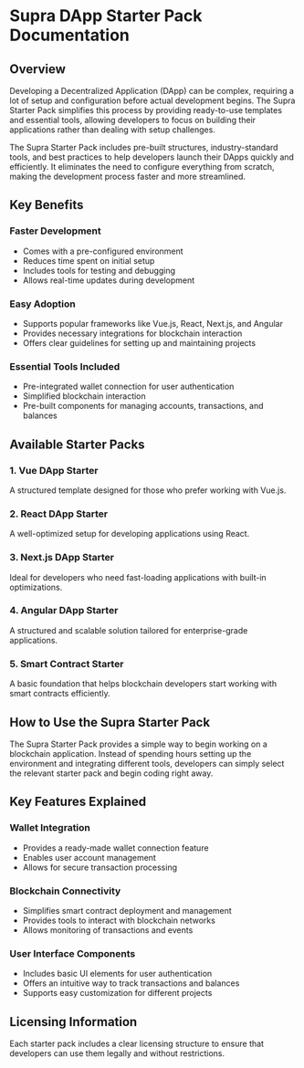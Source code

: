# Supra DApp Starter Pack Documentation

## Overview

Developing a Decentralized Application (DApp) can be complex, requiring a lot of setup and configuration before actual development begins. The Supra Starter Pack simplifies this process by providing ready-to-use templates and essential tools, allowing developers to focus on building their applications rather than dealing with setup challenges.

The Supra Starter Pack includes pre-built structures, industry-standard tools, and best practices to help developers launch their DApps quickly and efficiently. It eliminates the need to configure everything from scratch, making the development process faster and more streamlined.

## Key Benefits

### Faster Development
- Comes with a pre-configured environment
- Reduces time spent on initial setup
- Includes tools for testing and debugging
- Allows real-time updates during development

### Easy Adoption
- Supports popular frameworks like Vue.js, React, Next.js, and Angular
- Provides necessary integrations for blockchain interaction
- Offers clear guidelines for setting up and maintaining projects

### Essential Tools Included
- Pre-integrated wallet connection for user authentication
- Simplified blockchain interaction
- Pre-built components for managing accounts, transactions, and balances

## Available Starter Packs

### 1. Vue DApp Starter
A structured template designed for those who prefer working with Vue.js.

### 2. React DApp Starter
A well-optimized setup for developing applications using React.

### 3. Next.js DApp Starter
Ideal for developers who need fast-loading applications with built-in optimizations.

### 4. Angular DApp Starter
A structured and scalable solution tailored for enterprise-grade applications.

### 5. Smart Contract Starter
A basic foundation that helps blockchain developers start working with smart contracts efficiently.

## How to Use the Supra Starter Pack

The Supra Starter Pack provides a simple way to begin working on a blockchain application. Instead of spending hours setting up the environment and integrating different tools, developers can simply select the relevant starter pack and begin coding right away.

## Key Features Explained

### Wallet Integration
- Provides a ready-made wallet connection feature
- Enables user account management
- Allows for secure transaction processing

### Blockchain Connectivity
- Simplifies smart contract deployment and management
- Provides tools to interact with blockchain networks
- Allows monitoring of transactions and events

### User Interface Components
- Includes basic UI elements for user authentication
- Offers an intuitive way to track transactions and balances
- Supports easy customization for different projects

## Licensing Information

Each starter pack includes a clear licensing structure to ensure that developers can use them legally and without restrictions.

